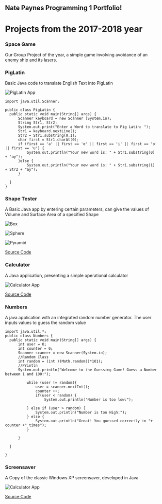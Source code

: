 ## Nate Paynes Programming 1 Portfolio!

# Projects from the 2017-2018 year

### Space Game

  Our Group Project of the year, a simple game involving avoidance of an enemy ship and its lasers.
  
### PigLatin

  Basic Java code to translate English Text into PigLatin
  
  ![PigLatin App](https://github.com/Wheaties0/PigLatin/raw/master/PigLatin.png)
  
  ```
import java.util.Scanner;

public class PigLatin {
	public static void main(String[] args) {
		Scanner keyboard = new Scanner (System.in);
		String Str1, Str2;
		System.out.print("Enter a Word to translate to Pig Latin: ");
		Str1 = keyboard.nextLine();
		Str2 = Str1.substring(0,1);
		char first = Str1.charAt(0);
		if (first == 'a' || first == 'e' || first == 'i' || first == 'o' || first == 'u') {
			System.out.println("Your new word is: " + Str1.substring(0) + "ay");
		}else {
			System.out.println("Your new word is: " + Str1.substring(1) + Str2 + "ay");
		}

	}
}
  ```
  
### Shape Tester

  A Basic Java app by entering certain parameters, can give the values of Volume and Surface Area of a specified Shape
  
  ![Box](https://github.com/Wheaties0/ShapeTester/raw/master/Box.png)
  
  ![Sphere](https://github.com/Wheaties0/ShapeTester/raw/master/Sphere.png)
  
  ![Pyramid](https://github.com/Wheaties0/ShapeTester/raw/master/Pyramid.png)
  
  [Source Code](https://github.com/Wheaties0/ShapeTester/tree/master/src)

### Calculator
	
A Java application, presenting a simple operational calculator

![Calculator App](https://github.com/Wheaties0/Calculator/raw/master/Calculator.png)

[Source Code](https://github.com/Wheaties0/Calculator/blob/master/Calculator.png)
  
### Numbers
  
  A java application with an integrated random number generator. The user inputs values to guess the random value
  
  ```
import java.util.*;
public class Numbers {
	public static void main(String[] args) {
		int user = 0;
		int counter = 0;
		Scanner scanner = new Scanner(System.in);
		//Random Class
		int random = (int )(Math.random()*101);
		//Println
		System.out.println("Welcome to the Guessing Game! Guess a Number between 1 and 100:");

			while (user != random){
				user = scanner.nextInt();
				counter ++;
				if(user < random) {
					System.out.println("Number is too low:");

			} else if (user > random) {
				System.out.println("Number is too High:");
			} else {
				System.out.println("Great! You guessed correctly in "+ counter +" times");
			}

		}

	}

}
  ```
  
  
### Screensaver

A Copy of the classic Windows XP screensaver, developed in Java

![Calculator App](https://github.com/Wheaties0/ScreenSaver/raw/master/ScreenSaver.png)

[Source Code](https://github.com/Wheaties0/ScreenSaver/tree/master/src)


